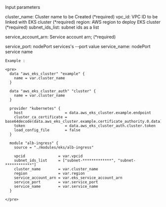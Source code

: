 Input parameters
  
  cluster_name: Cluster name to be Created (*required)
  vpc_id: VPC ID to be linked with EKS cluster (*required)
  region: AWS region to deploy EKS cluster (*required)
  subnet_ids_list: subnet ids as a list
 
  service_account_arn: Service account arn; (*required) 

  service_port: nodePort services's --port value
  service_name: nodePort service name

    Example :

    <pre>
      data "aws_eks_cluster" "example" {
        name = var.cluster_name
      }

      data "aws_eks_cluster_auth" "cluster" {
        name = var.cluster_name
      }

      provider "kubernetes" {
        host                   = data.aws_eks_cluster.example.endpoint
        cluster_ca_certificate = base64decode(data.aws_eks_cluster.example.certificate_authority.0.data)
        token                  = data.aws_eks_cluster_auth.cluster.token
        load_config_file       = false
      }

      module "alb-ingress" {
        source = "./modules/eks/alb-ingress"

        vpcid               = var.vpcid
        subnet_ids_list     = ["subnet-*************", "subnet-************"]
        cluster_name        = var.cluster_name
        region              = var.region
        service_account_arn = var.eks_service_account_arn
        service_port        = var.service_port
        service_name        = var.service_name
      }

    </pre>

